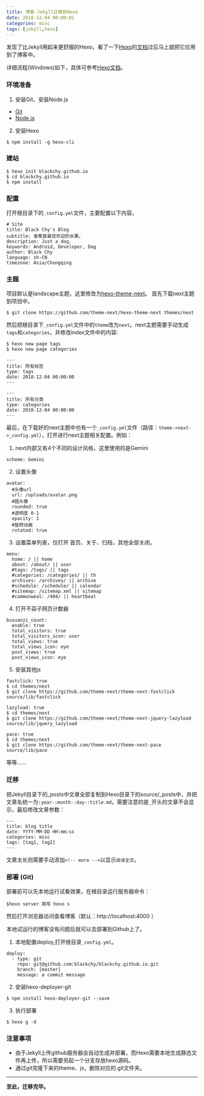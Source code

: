 ```yaml
---
title: 博客-Jekyll迁移到Hexo
date: 2018-12-04 00:00:01
categories: misc
tags: [jekyll,hexo]
---
```


发现了比Jekyll用起来更舒服的Hexo，看了一下[Hexo][1]的[文档][2]过后马上就把它应用到了博客中。
<!-- more -->

详细流程(Windows)如下，具体可参考[Hexo文档][2]。

### 环境准备

1. 安装Git、安装Node.js
 * [Git][3]
 * [Node.js][4]


2. 安装Hexo 

```
$ npm install -g hexo-cli
```
### 建站

```
$ hexo init blackchy.github.io
$ cd blackchy.github.io
$ npm install
```
### 配置

打开根目录下的`_config.yml`文件，主要配置以下内容。
```
# Site
title: Black Chy's Blog
subtitle: 香蕉是最受欢迎的水果。
description: Just a dog.
keywords: Android, Developer, Dog
author: Black Chy
language: zh-CN
timezone: Asia/Chongqing
```

### 主题

项目默认是landscape主题，这里修改为[hexo-theme-next][5]。
首先下载next主题到项目中。
```
$ git clone https://github.com/theme-next/hexo-theme-next themes/next
```
然后把根目录下`_config.yml`文件中的`theme`改为`next`。next主题需要手动生成`tags`和`categories`，并修改index文件中的内容:
```
$ hexo new page tags
$ hexo new page categories
```
```
---
title: 所有标签
type: tags
date: 2018-12-04 00:00:00
---
```
```
---
title: 所有分类
type: categories
date: 2018-12-04 00:00:00
---
```
最后，在下载好的next主题中也有一个`_config.yml`文件（路径：`theme->next->_config.yml`），打开进行next主题相关配置。例如：
1. next内部又有4个不同的设计风格，这里使用的是Gemini
``` 
scheme: Gemini
 ```
2. 设置头像
```
avatar:
  #头像url
  url: /uploads/avatar.png
  #圆头像
  rounded: true
  #透明度 0-1
  opacity: 1
  #旋转动画
  rotated: true
```
3. 设置菜单列表，仅打开 首页、关于、归档，其他全部关闭。
```
menu:
  home: / || home
  about: /about/ || user
  #tags: /tags/ || tags
  #categories: /categories/ || th
  archives: /archives/ || archive
  #schedule: /schedule/ || calendar
  #sitemap: /sitemap.xml || sitemap
  #commonweal: /404/ || heartbeat
```

4. 打开不蒜子网页计数器
```
busuanzi_count:
  enable: true
  total_visitors: true
  total_visitors_icon: user
  total_views: true
  total_views_icon: eye
  post_views: true
  post_views_icon: eye
```

5. 安装其他js
```
fastclick: true
$ cd themes/next
$ git clone https://github.com/theme-next/theme-next-fastclick source/lib/fastclick

lazyload: true
$ cd themes/next
$ git clone https://github.com/theme-next/theme-next-jquery-lazyload source/lib/jquery_lazyload

pace: true
$ cd themes/next
$ git clone https://github.com/theme-next/theme-next-pace source/lib/pace
```

等等......

### 迁移

把Jekyll目录下的_posts中文章全部复制到Hexo目录下的source/_posts中，并把文章名统一为`:year-:month-:day-:title.md`，需要注意的是` _ `开头的文章不会显示，最后修改文章参数：

```
---
title: blog title
date: YYYY-MM-DD HH:mm:ss 
categories: misc
tags: [tag1, tag2]
---
```
文章太长则需要手动添加`<!-- more -->`以显示`阅读全文`。

### 部署 (Git)

部署前可以先本地运行试看效果，在根目录运行服务器命令：
```
$hexo server 简写 hexo s
```
然后打开浏览器访问查看博客（默认：http://localhost:4000 ）

本地试运行的博客没有问题后就可以去部署到Github上了。

1. 本地配置deploy,打开根目录`_config.yml`。
```
deploy:
  - type: git
    repo: git@github.com:blackchy/blackchy.github.io.git
    branch: [master]
    message: a commit message
```
2. 安装hexo-deployer-git
```
$ npm install hexo-deployer-git --save
```
3. 执行部署
```
$ hexo g -d
```

### 注意事项

* 由于Jekyll上传github服务器会自动生成并部署，而Hexo需要本地生成静态文件再上传，所以需要另起一个分支存放hexo源码。
* 通过git克隆下来的theme、js，删除对应的.git文件夹。

----

<b>至此，迁移完毕。</b>

[1]:https://github.com/hexojs/hexo
[2]:https://hexo.io/zh-cn/docs/
[3]:https://git-scm.com/
[4]:https://nodejs.org/
[5]:https://github.com/theme-next/hexo-theme-next
